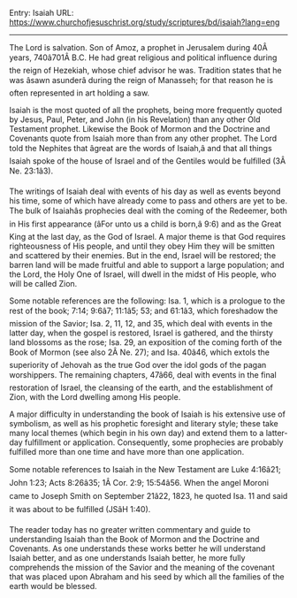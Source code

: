 Entry: Isaiah
URL: https://www.churchofjesuschrist.org/study/scriptures/bd/isaiah?lang=eng

---

The Lord is salvation. Son of Amoz, a prophet in Jerusalem during 40Â years, 740â701Â B.C. He had great religious and political influence during the reign of Hezekiah, whose chief advisor he was. Tradition states that he was âsawn asunderâ during the reign of Manasseh; for that reason he is often represented in art holding a saw.

Isaiah is the most quoted of all the prophets, being more frequently quoted by Jesus, Paul, Peter, and John (in his Revelation) than any other Old Testament prophet. Likewise the Book of Mormon and the Doctrine and Covenants quote from Isaiah more than from any other prophet. The Lord told the Nephites that âgreat are the words of Isaiah,â and that all things Isaiah spoke of the house of Israel and of the Gentiles would be fulfilled (3Â Ne. 23:1â3).

The writings of Isaiah deal with events of his day as well as events beyond his time, some of which have already come to pass and others are yet to be. The bulk of Isaiahâs prophecies deal with the coming of the Redeemer, both in His first appearance (âFor unto us a child is born,â 9:6) and as the Great King at the last day, as the God of Israel. A major theme is that God requires righteousness of His people, and until they obey Him they will be smitten and scattered by their enemies. But in the end, Israel will be restored; the barren land will be made fruitful and able to support a large population; and the Lord, the Holy One of Israel, will dwell in the midst of His people, who will be called Zion.

Some notable references are the following: Isa. 1, which is a prologue to the rest of the book; 7:14; 9:6â7; 11:1â5; 53; and 61:1â3, which foreshadow the mission of the Savior; Isa. 2, 11, 12, and 35, which deal with events in the latter day, when the gospel is restored, Israel is gathered, and the thirsty land blossoms as the rose; Isa. 29, an exposition of the coming forth of the Book of Mormon (see also 2Â Ne. 27); and Isa. 40â46, which extols the superiority of Jehovah as the true God over the idol gods of the pagan worshippers. The remaining chapters, 47â66, deal with events in the final restoration of Israel, the cleansing of the earth, and the establishment of Zion, with the Lord dwelling among His people.

A major difficulty in understanding the book of Isaiah is his extensive use of symbolism, as well as his prophetic foresight and literary style; these take many local themes (which begin in his own day) and extend them to a latter-day fulfillment or application. Consequently, some prophecies are probably fulfilled more than one time and have more than one application.

Some notable references to Isaiah in the New Testament are Luke 4:16â21; John 1:23; Acts 8:26â35; 1Â Cor. 2:9; 15:54â56. When the angel Moroni came to Joseph Smith on September 21â22, 1823, he quoted Isa. 11 and said it was about to be fulfilled (JSâH 1:40).

The reader today has no greater written commentary and guide to understanding Isaiah than the Book of Mormon and the Doctrine and Covenants. As one understands these works better he will understand Isaiah better, and as one understands Isaiah better, he more fully comprehends the mission of the Savior and the meaning of the covenant that was placed upon Abraham and his seed by which all the families of the earth would be blessed.
